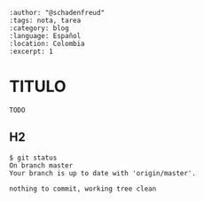 
```{post} 2023-07-18
:author: "@schadenfreud"
:tags: nota, tarea
:category: blog
:language: Español
:location: Colombia
:excerpt: 1
```

# TITULO

`TODO`

## H2

```console
$ git status 
On branch master
Your branch is up to date with 'origin/master'.

nothing to commit, working tree clean
```
